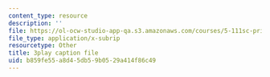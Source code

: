 ```yaml
---
content_type: resource
description: ''
file: https://ol-ocw-studio-app-qa.s3.amazonaws.com/courses/5-111sc-principles-of-chemical-science-fall-2014/b859fe55a8d45db59b0529a414f86c49_kO0VmaLkgj8.vtt
file_type: application/x-subrip
resourcetype: Other
title: 3play caption file
uid: b859fe55-a8d4-5db5-9b05-29a414f86c49
---
```

